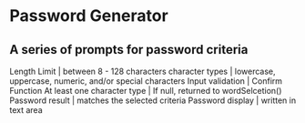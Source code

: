 # Password Generator
## A series of prompts for password criteria
Length Limit | between 8 - 128 characters
character types | lowercase, uppercase, numeric, and/or special characters
Input validation | Confirm Function 
At least one character type | If null, returned to wordSelcetion()
Password result | matches the selected criteria
Password display | written in text area
